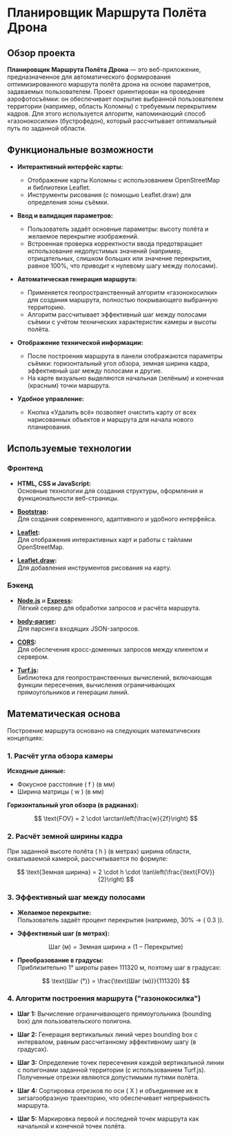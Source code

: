 # Планировщик Маршрута Полёта Дрона

## Обзор проекта

**Планировщик Маршрута Полёта Дрона** — это веб-приложение, предназначенное для автоматического формирования оптимизированного маршрута полёта дрона на основе параметров, задаваемых пользователем. Проект ориентирован на проведение аэрофотосъёмки: он обеспечивает покрытие выбранной пользователем территории (например, область Коломны) с требуемым перекрытием кадров. Для этого используется алгоритм, напоминающий способ «газонокосилки» (бустрофедон), который рассчитывает оптимальный путь по заданной области.


## Функциональные возможности

- **Интерактивный интерфейс карты:**  
  - Отображение карты Коломны с использованием OpenStreetMap и библиотеки Leaflet.
  - Инструменты рисования (с помощью Leaflet.draw) для определения зоны съёмки.

- **Ввод и валидация параметров:**  
  - Пользователь задаёт основные параметры: высоту полёта и желаемое перекрытие изображений.
  - Встроенная проверка корректности ввода предотвращает использование недопустимых значений (например, отрицательных, слишком больших или значение перекрытия, равное 100%, что приводит к нулевому шагу между полосами).

- **Автоматическая генерация маршрута:**  
  - Применяется геопространственный алгоритм «газонокосилки» для создания маршрута, полностью покрывающего выбранную территорию.
  - Алгоритм рассчитывает эффективный шаг между полосами съёмки с учётом технических характеристик камеры и высоты полёта.
  
- **Отображение технической информации:**  
  - После построения маршрута в панели отображаются параметры съёмки: горизонтальный угол обзора, земная ширина кадра, эффективный шаг между полосами и другие.
  - На карте визуально выделяются начальная (зелёным) и конечная (красным) точки маршрута.

- **Удобное управление:**  
  - Кнопка «Удалить всё» позволяет очистить карту от всех нарисованных объектов и маршрута для начала нового планирования.

## Используемые технологии

### Фронтенд

- **HTML, CSS и JavaScript:**  
  Основные технологии для создания структуры, оформления и функциональности веб-страницы.

- **[Bootstrap](https://getbootstrap.com/):**  
  Для создания современного, адаптивного и удобного интерфейса.

- **[Leaflet](https://leafletjs.com/):**  
  Для отображения интерактивных карт и работы с тайлами OpenStreetMap.

- **[Leaflet.draw](https://leaflet.github.io/Leaflet.draw/):**  
  Для добавления инструментов рисования на карту.

### Бэкенд

- **[Node.js](https://nodejs.org/)** и **[Express](https://expressjs.com/):**  
  Лёгкий сервер для обработки запросов и расчёта маршрута.

- **[body-parser](https://www.npmjs.com/package/body-parser):**  
  Для парсинга входящих JSON-запросов.

- **[CORS](https://www.npmjs.com/package/cors):**  
  Для обеспечения кросс-доменных запросов между клиентом и сервером.

- **[Turf.js](https://turfjs.org/):**  
  Библиотека для геопространственных вычислений, включающая функции пересечения, вычисления ограничивающих прямоугольников и генерации линий.

## Математическая основа

Построение маршрута основано на следующих математических концепциях:

### 1. Расчёт угла обзора камеры

**Исходные данные:**
- Фокусное расстояние \( f \) (в мм)
- Ширина матрицы \( w \) (в мм)

**Горизонтальный угол обзора (в радианах):**

$$
\text{FOV} = 2 \cdot \arctan\left(\frac{w}{2f}\right)
$$

### 2. Расчёт земной ширины кадра

При заданной высоте полёта \( h \) (в метрах) ширина области, охватываемой камерой, рассчитывается по формуле:

$$
\text{Земная ширина} = 2 \cdot h \cdot \tan\left(\frac{\text{FOV}}{2}\right)
$$

### 3. Эффективный шаг между полосами

- **Желаемое перекрытие:**  
  Пользователь задаёт процент перекрытия (например, 30% → \( 0.3 \)).

- **Эффективный шаг (в метрах):**

$$
\text{Шаг (м)} = \text{Земная ширина} \times (1 - \text{Перекрытие})
$$

- **Преобразование в градусы:**  
  Приблизительно 1° широты равен 111320 м, поэтому шаг в градусах:

$$
\text{Шаг (°)} = \frac{\text{Шаг (м)}}{111320}
$$

### 4. Алгоритм построения маршрута ("газонокосилка")

- **Шаг 1:** Вычисление ограничивающего прямоугольника (bounding box) для пользовательского полигона.

- **Шаг 2:** Генерация вертикальных линий через bounding box с интервалом, равным рассчитанному эффективному шагу (в градусах).

- **Шаг 3:** Определение точек пересечения каждой вертикальной линии с полигонами заданной территории (с использованием Turf.js). Полученные отрезки являются допустимыми путями полёта.

- **Шаг 4:** Сортировка отрезков по оси \( X \) и объединение их в зигзагообразную траекторию, что обеспечивает непрерывность маршрута.

- **Шаг 5:** Маркировка первой и последней точек маршрута как начальной и конечной точек полёта.